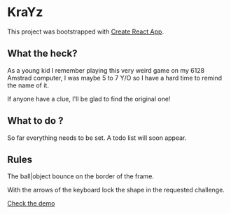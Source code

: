 # KraYz

This project was bootstrapped with [Create React App](https://github.com/facebook/create-react-app).

## What the heck?

As a young kid I remember playing this very weird game on my 6128 Amstrad computer, I was maybe 5 to 7 Y/O so I have a hard time to remind the name of it.

If anyone have a clue, I'll be glad to find the original one!

## What to do ?

So far everything needs to be set. A todo list will soon appear.

## Rules

The ball|object bounce on the border of the frame.

With the arrows of the keyboard lock the shape in the requested challenge.

[Check the demo](https://dredtrake.github.io/krayz/)
